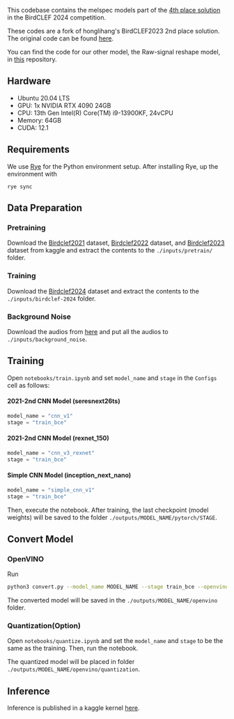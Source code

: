 This codebase contains the melspec models part of the [4th place solution](https://www.kaggle.com/competitions/birdclef-2024/discussion/511845) in the BirdCLEF 2024 competition.

These codes are a fork of honglihang's BirdCLEF2023 2nd place solution. The original code can be found [here](https://github.com/LIHANG-HONG/birdclef2023-2nd-place-solution).

You can find the code for our other model, the Raw-signal reshape model, in [this](https://github.com/tamotamo17/BirdCLEF2024-4th-place-solution) repository.

## Hardware
* Ubuntu 20.04 LTS
* GPU: 1x NVIDIA RTX 4090 24GB
* CPU: 13th Gen Intel(R) Core(TM) i9-13900KF, 24vCPU
* Memory: 64GB
* CUDA: 12.1

## Requirements
We use [Rye](https://rye.astral.sh/) for the Python environment setup. After installing Rye, up the environment with

```
rye sync
```

## Data Preparation

### Pretraining
Download the [Birdclef2021](https://www.kaggle.com/c/birdclef-2021/data) dataset, [Birdclef2022](https://www.kaggle.com/c/birdclef-2022/data) dataset, and [Birdclef2023](https://www.kaggle.com/competitions/birdclef-2023/data) dataset from kaggle and extract the contents to the `./inputs/pretrain/` folder.

### Training
Download the [Birdclef2024](https://www.kaggle.com/competitions/birdclef-2024/data) dataset and extract the contents to the `./inputs/birdclef-2024` folder.

### Background Noise
Download the audios from [here](https://www.kaggle.com/datasets/honglihang/background-noise) and put all the audios to `./inputs/background_noise`.

## Training

Open `notebooks/train.ipynb` and set `model_name` and `stage` in the `Configs` cell as follows:

#### 2021-2nd CNN Model (seresnext26ts)
```python
model_name = "cnn_v1"
stage = "train_bce"
```

#### 2021-2nd CNN Model (rexnet_150)
```python
model_name = "cnn_v3_rexnet"
stage = "train_bce"
```

#### Simple CNN Model (inception_next_nano)
```python
model_name = "simple_cnn_v1"
stage = "train_bce"
```

Then, execute the notebook. After training, the last checkpoint (model weights) will be saved to the folder `./outputs/MODEL_NAME/pytorch/STAGE`.

## Convert Model

### OpenVINO

Run

```sh
python3 convert.py --model_name MODEL_NAME --stage train_bce --openvino
```

The converted model will be saved in the `./outputs/MODEL_NAME/openvino` folder.

### Quantization(Option)

Open `notebooks/quantize.ipynb` and set the `model_name` and `stage` to be the same as the training. Then, run the notebook.

The quantized model will be placed in folder `./outputs/MODEL_NAME/openvino/quantization`.

## Inference
Inference is published in a kaggle kernel [here](https://www.kaggle.com/code/ajobseeker/b24-final?scriptVersionId=182393504).
